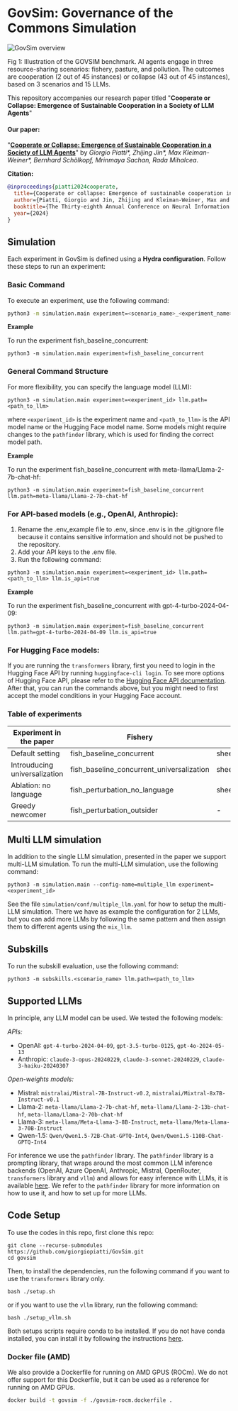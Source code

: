 # GovSim: Governance of the Commons Simulation


![GovSim overview](imgs/govsim_pull_figure.png)

<p align="left">Fig 1: Illustration of the GOVSIM benchmark. AI agents engage in three resource-sharing scenarios: fishery, pasture, and pollution. The outcomes are cooperation (2 out of 45 instances) or collapse (43 out of 45 instances), based on 3 scenarios and 15 LLMs.
</p>

This repository accompanies our research paper titled "**Cooperate or Collapse: Emergence of Sustainable Cooperation in a Society of LLM Agents**" 

#### Our paper:

"**[Cooperate or Collapse: Emergence of Sustainable Cooperation in a Society of LLM Agents](https://arxiv.org/abs/2404.16698)**" by *Giorgio Piatti\*, Zhijing Jin\*, Max Kleiman-Weiner\*, Bernhard Schölkopf, Mrinmaya Sachan, Rada Mihalcea*.

**Citation:**

```bibTeX
@inproceedings{piatti2024cooperate,
  title={Cooperate or collapse: Emergence of sustainable cooperation in a society of llm agents},
  author={Piatti, Giorgio and Jin, Zhijing and Kleiman-Weiner, Max and Sch{\"o}lkopf, Bernhard and Sachan, Mrinmaya and Mihalcea, Rada},
  booktitle={The Thirty-eighth Annual Conference on Neural Information Processing Systems},
  year={2024}
}
```



## **Simulation**

Each experiment in GovSim is defined using a **Hydra configuration**. Follow these steps to run an experiment:

### **Basic Command**
To execute an experiment, use the following command:  
```bash
python3 -m simulation.main experiment=<scenario_name>_<experiment_name>
```

**Example**

To run the experiment fish_baseline_concurrent:

```
python3 -m simulation.main experiment=fish_baseline_concurrent
```

### **General Command Structure**

For more flexibility, you can specify the language model (LLM):

```
python3 -m simulation.main experiment=<experiment_id> llm.path=<path_to_llm>
```

where `<experiment_id>` is the experiment name and `<path_to_llm>` is the API model name or the Hugging Face model name. Some models might require changes to the ```pathfinder``` library, which is used for finding the correct model path.

**Example**

To run the experiment fish_baseline_concurrent with meta-llama/Llama-2-7b-chat-hf:

```
python3 -m simulation.main experiment=fish_baseline_concurrent llm.path=meta-llama/Llama-2-7b-chat-hf
```

### For API-based models (e.g., OpenAI, Anthropic):

1. Rename the .env_example file to .env, since .env is in the .gitignore file because it contains sensitive information and should not be pushed to the repository.
2.	Add your API keys to the .env file.
3.	Run the following command:

```
python3 -m simulation.main experiment=<experiment_id> llm.path=<path_to_llm> llm.is_api=true
```
**Example**

To run the experiment fish_baseline_concurrent with gpt-4-turbo-2024-04-09:

```
python3 -m simulation.main experiment=fish_baseline_concurrent llm.path=gpt-4-turbo-2024-04-09 llm.is_api=true
```

### For Hugging Face models:

If you are running the `transformers` library, first you need to login in the Hugging Face API by running `huggingface-cli login`. To see more options of Hugging Face API, please refer to the [Hugging Face API documentation](https://huggingface.co/docs/huggingface_hub/en/guides/cli).
After that, you can run the commands above, but you might need to first accept the model conditions
in your Hugging Face account.

### Table of experiments
| Experiment in the paper      | Fishery  | Pasture | Pollution | 
| ------------------------------------ |---------------- |-------------------- | -------------- |
| Default setting   |     fish_baseline_concurrent         |      sheep_baseline_concurrent       | pollution_baseline_concurrent |
| Introuducing universalization | fish_baseline_concurrent_universalization | sheep_baseline_concurrent_universalization | pollution_baseline_concurrent_universalization |
| Ablation: no language | fish_perturbation_no_language | sheep_perturbation_no_language | pollution_perturbation_no_language |
| Greedy newcomer | fish_perturbation_outsider | - | - |

## Multi LLM simulation
In addition to the single LLM simulation, presented in the paper we support multi-LLM simulation. To run the multi-LLM simulation, use the following command:

```
python3 -m simulation.main --config-name=multiple_llm experiment=<experiment_id>

```
See the file `simulation/conf/multiple_llm.yaml` for how to setup the multi-LLM simulation. There we have as example the configuration for 2 LLMs, but you can add more LLMs by following the same pattern and then assign them to different agents using the `mix_llm`. 



## Subskills

To run the subskill evaluation, use the following command:

```
python3 -m subskills.<scenario_name> llm.path=<path_to_llm>
```

## Supported LLMs
In principle, any LLM model can be used. We tested the following models:

*APIs:*
- OpenAI: `gpt-4-turbo-2024-04-09`, `gpt-3.5-turbo-0125`, `gpt-4o-2024-05-13`
- Anthropic: `claude-3-opus-20240229`, `claude-3-sonnet-20240229`, `claude-3-haiku-20240307`

*Open-weights models:*
- Mistral: `mistralai/Mistral-7B-Instruct-v0.2`, `mistralai/Mixtral-8x7B-Instruct-v0.1`
- Llama-2: `meta-llama/Llama-2-7b-chat-hf`, `meta-llama/Llama-2-13b-chat-hf`, `meta-llama/Llama-2-70b-chat-hf`
- Llama-3: `meta-llama/Meta-Llama-3-8B-Instruct`, `meta-llama/Meta-Llama-3-70B-Instruct`
- Qwen-1.5: `Qwen/Qwen1.5-72B-Chat-GPTQ-Int4`, `Qwen/Qwen1.5-110B-Chat-GPTQ-Int4`


For inference we use the `pathfinder` library. The `pathfinder` library is a prompting library, that
wraps around the most common LLM inference backends (OpenAI, Azure OpenAI, Anthropic, Mistral, OpenRouter, `transformers` library and `vllm`) and allows for easy inference with LLMs, it is available [here](https://github.com/giorgiopiatti/pathfinder). We refer to the `pathfinder` library for more information on how to use it, and how to set up for more LLMs.



## Code Setup
To use the codes in this repo, first clone this repo:
    

    git clone --recurse-submodules https://github.com/giorgiopiatti/GovSim.git
    cd govsim

Then, to install the dependencies, run the following command if you want to use the `transformers` library only.
    
```setup
bash ./setup.sh
```

or if you want to use the `vllm` library, run the following command:

```setup
bash ./setup_vllm.sh
```

Both setups scripts require conda to be installed. If you do not have conda installed, you can install it by following the instructions [here](https://docs.conda.io/projects/conda/en/latest/user-guide/install/index.html).

### Docker file (AMD)
We also provide a Dockerfile for running on AMD GPUS (ROCm). We do not offer support for this Dockerfile, but it can be used as a reference for running on AMD GPUs.

```bash
docker build -t govsim -f ./govsim-rocm.dockerfile . 
```


